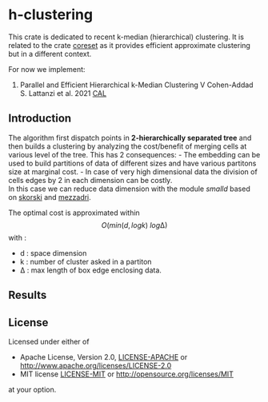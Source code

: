 # h-clustering

This crate is dedicated to recent k-median (hierarchical) clustering. It is related to the crate [coreset](https://crates.io/crates/hnsw_rs)
as it provides efficient approximate clustering but in a different context.

For now we implement:

1) Parallel and Efficient Hierarchical k-Median Clustering 
  V Cohen-Addad S. Lattanzi et al. 2021 [CAL](https://dl.acm.org/doi/10.5555/3540261.3541816)


## Introduction

The algorithm first dispatch points in **2-hierarchically separated tree** and then builds a clustering
by analyzing the cost/benefit of merging cells at various level of the tree.
This has 2 consequences:
    - The embedding can be used to build partitions of data of different sizes and have various partitons size at marginal cost.
    - In case of very high dimensional data the division of cells edges by 2 in each dimension can be costly.  
      In this case we can reduce data dimension with the module *smalld* based on [skorski](https://proceedings.mlr.press/v134/skorski21a/skorski21a.pdf) and [mezzadri](https://arxiv.org/pdf/math-ph/0609050).

The optimal cost is approximated within
$$ 
O(min(d, log k) \  log ∆)
$$ 
with : 
  - d : space dimension
  - k : number of cluster asked in a partiton
  - ∆ : max length of box edge enclosing data.
  
## Results

## License

Licensed under either of

* Apache License, Version 2.0, [LICENSE-APACHE](LICENSE-APACHE) or <http://www.apache.org/licenses/LICENSE-2.0>
* MIT license [LICENSE-MIT](LICENSE-MIT) or <http://opensource.org/licenses/MIT>

at your option.

